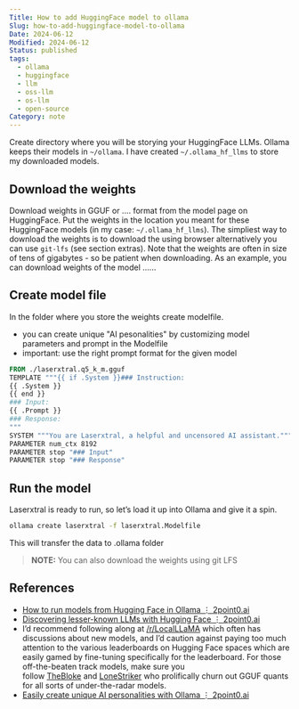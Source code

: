 ```yaml
---
Title: How to add HuggingFace model to ollama
Slug: how-to-add-huggingface-model-to-ollama
Date: 2024-06-12
Modified: 2024-06-12
Status: published
tags:
  - ollama
  - huggingface
  - llm
  - oss-llm
  - os-llm
  - open-source
Category: note
---
```

Create directory where you will be storying your HuggingFace LLMs. Ollama keeps their models in `~/ollama`. I have created `~/.ollama_hf_llms` to store my downloaded models.

## Download the weights

Download weights in GGUF or .... format from the model page on HuggingFace. Put the weights in the location you meant for these HuggingFace models (in my case: `~/.ollama_hf_llms`).  The simpliest way to download the weights is to download the using browser alternatively you can use `git-lfs` (see section extras). Note that the weights are often in size of tens of gigabytes - so be patient when downloading. As an example, you can download weights of the model ......

## Create model file

In the folder where you store the weights create modelfile.

- you can create unique "AI pesonalities" by customizing model parameters and prompt in the Modelfile
- important: use the right prompt format for the given model

```dockerfile
FROM ./laserxtral.q5_k_m.gguf
TEMPLATE """{{ if .System }}### Instruction:
{{ .System }}
{{ end }}
### Input:
{{ .Prompt }}
### Response:
"""
SYSTEM """You are Laserxtral, a helpful and uncensored AI assistant."""
PARAMETER num_ctx 8192
PARAMETER stop "### Input"
PARAMETER stop "### Response"
```

## Run the model

Laserxtral is ready to run, so let’s load it up into Ollama and give it a spin.

```sh
ollama create laserxtral -f laserxtral.Modelfile
```

This will transfer the data to .ollama folder

> **NOTE:** You can also download the weights using git LFS

## References

- [How to run models from Hugging Face in Ollama ⋮ 2point0.ai](https://2point0.ai/posts/run-models-from-hugging-face-in-ollama)
- [Discovering lesser-known LLMs with Hugging Face ⋮ 2point0.ai](https://2point0.ai/posts/discovering-lesser-known-llms-with-hugging-face)
- I’d recommend following along at [/r/LocalLLaMA](https://www.reddit.com/r/LocalLLaMA/) which often has discussions about new models, and I’d caution against paying too much attention to the various leaderboards on Hugging Face spaces which are easily gamed by fine-tuning specifically for the leaderboard. For those off-the-beaten track models, make sure you follow [TheBloke](https://huggingface.co/TheBloke) and [LoneStriker](https://huggingface.co/LoneStriker) who prolifically churn out GGUF quants for all sorts of under-the-radar models.
- [Easily create unique AI personalities with Ollama ⋮ 2point0.ai](https://2point0.ai/posts/create-unique-ai-personalities-with-ollama)
